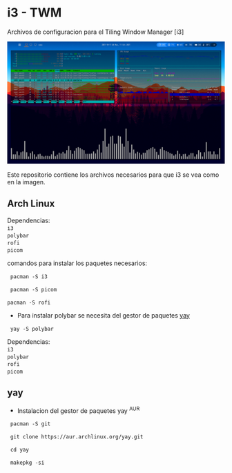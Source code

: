 # i3 - TWM

Archivos de configuracion para el Tiling Window Manager [i3]

<!-- img -->
<img src="img.png">

Este repositorio contiene los archivos necesarios para que i3 se vea como en la imagen.

## Arch Linux


Dependencias: <br> `i3` <br> `polybar` <br> `rofi` <br> `picom` <br>
 


comandos para instalar los paquetes necesarios:
```
 pacman -S i3
```
```
 pacman -S picom
```
```
pacman -S rofi
```
- Para instalar polybar se necesita del gestor de paquetes <a href="#yay">yay<a>
```
 yay -S polybar
```

Dependencias: <br> `i3` <br> `polybar` <br> `rofi` <br> `picom` <br>
 
<h2 id="yay">yay</h2>

- Instalacion del gestor de paquetes yay <sup>AUR</sup> 
 
```
 pacman -S git
```
```
 git clone https://aur.archlinux.org/yay.git
```
```
 cd yay  
```
```
 makepkg -si  
```

  
